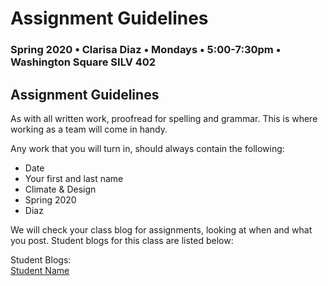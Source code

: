 # Assignment Guidelines

### Spring 2020 • Clarisa Diaz • Mondays • 5:00-7:30pm • Washington Square SILV 402

## Assignment Guidelines

As with all written work, proofread for spelling and grammar. This is where working as a team will come in handy.

Any work that you will turn in, should always contain the following:

* Date
* Your first and last name
* Climate & Design
* Spring 2020
* Diaz



We will check your class blog for assignments, looking at when and what you post. Student blogs for this class are listed below:


Student Blogs:
<br>
<a href="link">Student Name</a>
